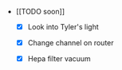   * [[TODO soon]]
    * [x] Look into Tyler's light

    * [x] Change channel on router 
    * [x] Hepa filter vacuum 
